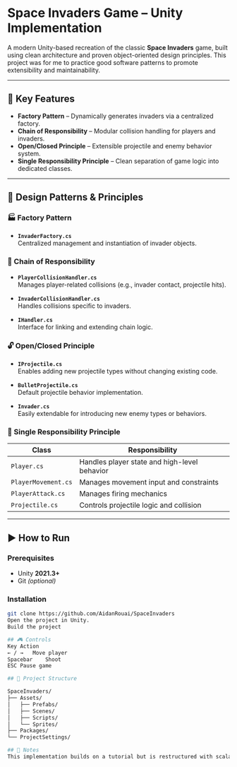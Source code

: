 # Space Invaders Game – Unity Implementation

A modern Unity-based recreation of the classic **Space Invaders** game, built using clean architecture and proven object-oriented design principles. This project was for me to practice good software patterns to promote extensibility and maintainability.

---

## 🚀 Key Features

- **Factory Pattern** – Dynamically generates invaders via a centralized factory.
- **Chain of Responsibility** – Modular collision handling for players and invaders.
- **Open/Closed Principle** – Extensible projectile and enemy behavior system.
- **Single Responsibility Principle** – Clean separation of game logic into dedicated classes.

---

## 🧠 Design Patterns & Principles

### 🏭 Factory Pattern
- **`InvaderFactory.cs`**  
  Centralized management and instantiation of invader objects.

### 🔗 Chain of Responsibility
- **`PlayerCollisionHandler.cs`**  
  Manages player-related collisions (e.g., invader contact, projectile hits).
  
- **`InvaderCollisionHandler.cs`**  
  Handles collisions specific to invaders.

- **`IHandler.cs`**  
  Interface for linking and extending chain logic.

### 🔓 Open/Closed Principle
- **`IProjectile.cs`**  
  Enables adding new projectile types without changing existing code.

- **`BulletProjectile.cs`**  
  Default projectile behavior implementation.

- **`Invader.cs`**  
  Easily extendable for introducing new enemy types or behaviors.

### 🎯 Single Responsibility Principle

| Class                | Responsibility                          |
|----------------------|------------------------------------------|
| `Player.cs`          | Handles player state and high-level behavior |
| `PlayerMovement.cs`  | Manages movement input and constraints  |
| `PlayerAttack.cs`    | Manages firing mechanics                |
| `Projectile.cs`      | Controls projectile logic and collision |

---

## ▶️ How to Run

### Prerequisites
- Unity **2021.3+**
- Git *(optional)*

### Installation
```bash
git clone https://github.com/AidanRouai/SpaceInvaders
Open the project in Unity.
Build the project

## 🎮 Controls
Key	Action
← / →	Move player
Spacebar	Shoot
ESC	Pause game

## 📁 Project Structure

SpaceInvaders/
├── Assets/
│   ├── Prefabs/
│   ├── Scenes/
│   ├── Scripts/
│   └── Sprites/
├── Packages/
└── ProjectSettings/

## 📌 Notes
This implementation builds on a tutorial but is restructured with scalable, production-grade practices. Ideal for those looking to learn Unity with proper software architecture.
